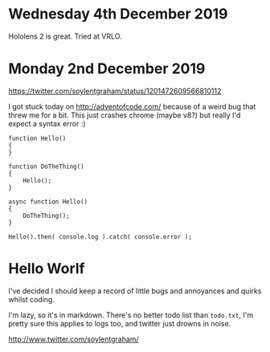 Wednesday 4th December 2019
========================
Hololens 2 is great. Tried at VRLO.


Monday 2nd December 2019
===========================
https://twitter.com/soylentgraham/status/1201472609566810112

I got stuck today on http://adventofcode.com/ because of a weird bug that threw me for a bit.
This just crashes chrome (maybe v8?) but really I'd expect a syntax error :)
```
function Hello()
{
}

function DoTheThing()
{
	Hello();
}

async function Hello()
{
	DoTheThing();
}

Hello().then( console.log ).catch( console.error );
```

Hello Worlf
==================
I've decided I should keep a record of little bugs and annoyances and quirks whilst coding.

I'm lazy, so it's in markdown. There's no better todo list than `todo.txt`, I'm pretty sure this applies to logs too, and twitter just drowns in noise.

http://www.twitter.com/soylentgraham/
